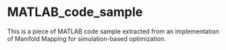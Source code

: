 # MATLAB_code_sample
This is a piece of MATLAB code sample extracted from an implementation of Manifold Mapping for simulation-based optimization.

